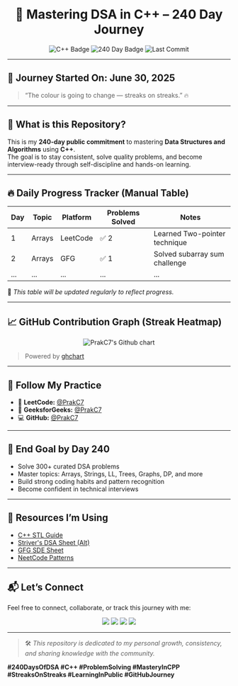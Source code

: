 <h1 align="center">🚀 Mastering DSA in C++ – 240 Day Journey</h1>

<p align="center">
  <img src="https://img.shields.io/badge/Language-C++-blue.svg" alt="C++ Badge"/>
  <img src="https://img.shields.io/badge/Goal-240 Days of DSA-green.svg" alt="240 Day Badge"/>
  <img src="https://img.shields.io/github/last-commit/PrakC7/Mastery-DSA-in-Cpp" alt="Last Commit"/>
</p>

---

## 📅 Journey Started On: **June 30, 2025**

> “The colour is going to change — streaks on streaks.” 🔥

---

## 🧠 What is this Repository?

This is my **240-day public commitment** to mastering **Data Structures and Algorithms** using **C++**.  
The goal is to stay consistent, solve quality problems, and become interview-ready through self-discipline and hands-on learning.

---

## 🔥 Daily Progress Tracker (Manual Table)

| Day | Topic        | Platform     | Problems Solved | Notes                                |
|-----|--------------|--------------|------------------|--------------------------------------|
| 1   | Arrays       | LeetCode     | ✅ 2              | Learned Two-pointer technique        |
| 2   | Arrays       | GFG          | ✅ 1              | Solved subarray sum challenge        |
| ... | ...          | ...          | ...              | ...                                  |

📌 _This table will be updated regularly to reflect progress._

---

## 📈 GitHub Contribution Graph (Streak Heatmap)

<p align="center">
  <img src="https://ghchart.rshah.org/PrakC7" alt="PrakC7's Github chart" />
</p>

> Powered by [ghchart](https://ghchart.rshah.org)

---

## 🔗 Follow My Practice

- 🧩 **LeetCode:** [@PrakC7](https://leetcode.com/PrakC7)
- 📘 **GeeksforGeeks:** [@PrakC7](https://auth.geeksforgeeks.org/user/PrakC7)
- 💻 **GitHub:** [@PrakC7](https://github.com/PrakC7)

---

## 🎯 End Goal by Day 240

- Solve 300+ curated DSA problems
- Master topics: Arrays, Strings, LL, Trees, Graphs, DP, and more
- Build strong coding habits and pattern recognition
- Become confident in technical interviews

---

## 🧰 Resources I’m Using

- [C++ STL Guide](https://cplusplus.com/reference/stl/)
- [Striver's DSA Sheet (Alt)](https://takeuforward.org/interviews/strivers-sde-sheet-top-coding-interview-problems/)
- [GFG SDE Sheet](https://www.geeksforgeeks.org/sde-sheet-a-complete-guide-for-sde-preparation/)
- [NeetCode Patterns](https://neetcode.io/)

---

## 📬 Let’s Connect

Feel free to connect, collaborate, or track this journey with me:

<p align="center">
  <a href="https://leetcode.com/PrakC7"><img src="https://img.shields.io/badge/LeetCode-PrakC7-orange?style=for-the-badge&logo=leetcode" /></a>
  <a href="https://github.com/PrakC7"><img src="https://img.shields.io/badge/GitHub-PrakC7-black?style=for-the-badge&logo=github" /></a>
  <a href="https://auth.geeksforgeeks.org/user/PrakC7"><img src="https://img.shields.io/badge/GFG-PrakC7-darkgreen?style=for-the-badge&logo=geeksforgeeks" /></a>
  <a href="https://www.codechef.com/users/PrakC7"><img src="https://img.shields.io/badge/CodeChef-PrakC7-brown?style=for-the-badge&logo=codechef" /></a>
</p>
</p>

---

> 🛠 *This repository is dedicated to my personal growth, consistency, and sharing knowledge with the community.*

**#240DaysOfDSA #C++ #ProblemSolving #MasteryInCPP #StreaksOnStreaks #LearningInPublic #GitHubJourney**

